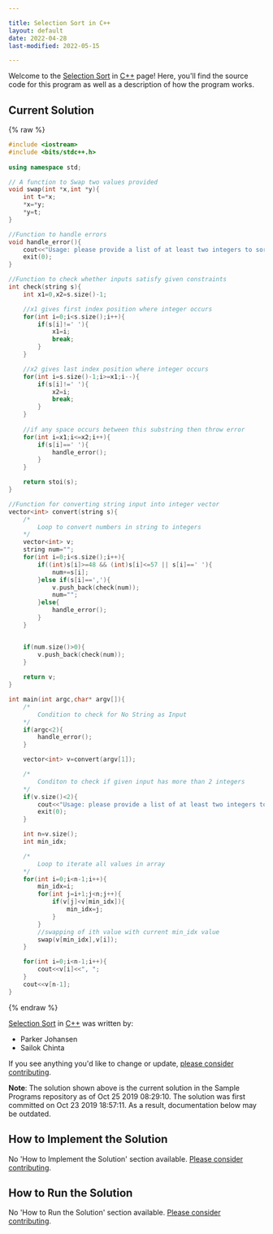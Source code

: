 ```yaml
---

title: Selection Sort in C++
layout: default
date: 2022-04-28
last-modified: 2022-05-15

---
```


Welcome to the [Selection Sort](https://sampleprograms.io/projects/selection-sort) in [C++](https://sampleprograms.io/languages/c-plus-plus) page! Here, you'll find the source code for this program as well as a description of how the program works.

## Current Solution

{% raw %}

```c++
#include <iostream>
#include <bits/stdc++.h>
 
using namespace std;

// A function to Swap two values provided
void swap(int *x,int *y){
	int t=*x;
	*x=*y;
	*y=t;
}

//Function to handle errors
void handle_error(){
	cout<<"Usage: please provide a list of at least two integers to sort in the format \"1, 2, 3, 4, 5\""<<endl;
	exit(0);
}

//Function to check whether inputs satisfy given constraints
int check(string s){
	int x1=0,x2=s.size()-1;

	//x1 gives first index position where integer occurs
	for(int i=0;i<s.size();i++){
		if(s[i]!=' '){
			x1=i;
			break;
		}
	}

	//x2 gives last index position where integer occurs
	for(int i=s.size()-1;i>=x1;i--){
		if(s[i]!=' '){
			x2=i;
			break;
		}
	}
	
	//if any space occurs between this substring then throw error
	for(int i=x1;i<=x2;i++){
		if(s[i]==' '){
			handle_error();
		}
	}

	return stoi(s);
}

//Function for converting string input into integer vector 
vector<int> convert(string s){
	/*
		Loop to convert numbers in string to integers
	*/
	vector<int> v;
	string num="";
	for(int i=0;i<s.size();i++){
		if((int)s[i]>=48 && (int)s[i]<=57 || s[i]==' '){
			num+=s[i];
		}else if(s[i]==','){
			v.push_back(check(num));
			num="";
		}else{
			handle_error();	
		}
	}


	if(num.size()>0){
		v.push_back(check(num));
	}
	
	return v;
}

int main(int argc,char* argv[]){
	/*
		Condition to check for No String as Input
	*/
	if(argc<2){
		handle_error();
	}

	vector<int> v=convert(argv[1]);

	/*
		Conditon to check if given input has more than 2 integers
	*/
	if(v.size()<2){
		cout<<"Usage: please provide a list of at least two integers to sort in the format \"1, 2, 3, 4, 5\""<<endl;
		exit(0);
	}

	int n=v.size();
	int min_idx;

	/*
		Loop to iterate all values in array
	*/
	for(int i=0;i<n-1;i++){
		min_idx=i;
		for(int j=i+1;j<n;j++){
			if(v[j]<v[min_idx]){
				min_idx=j;
			}
		}
		//swapping of ith value with current min_idx value
		swap(v[min_idx],v[i]);
	}

	for(int i=0;i<n-1;i++){
		cout<<v[i]<<", ";
	}
	cout<<v[n-1];
}
```

{% endraw %}

[Selection Sort](https://sampleprograms.io/projects/selection-sort) in [C++](https://sampleprograms.io/languages/c-plus-plus) was written by:

- Parker Johansen
- Sailok Chinta

If you see anything you'd like to change or update, [please consider contributing](https://github.com/TheRenegadeCoder/sample-programs).

**Note**: The solution shown above is the current solution in the Sample Programs repository as of Oct 25 2019 08:29:10. The solution was first committed on Oct 23 2019 18:57:11. As a result, documentation below may be outdated.

## How to Implement the Solution

No 'How to Implement the Solution' section available. [Please consider contributing](https://github.com/TheRenegadeCoder/sample-programs-website).

## How to Run the Solution

No 'How to Run the Solution' section available. [Please consider contributing](https://github.com/TheRenegadeCoder/sample-programs-website).